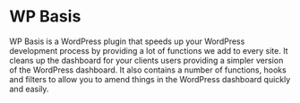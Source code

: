 WP Basis
=======

WP Basis is a WordPress plugin that speeds up your WordPress development process by providing a lot of functions we add to every site. It cleans up the dashboard for your clients users providing a simpler version of the WordPress dashboard. It also contains a number of functions, hooks and filters to allow you to amend things in the WordPress dashboard quickly and easily.
